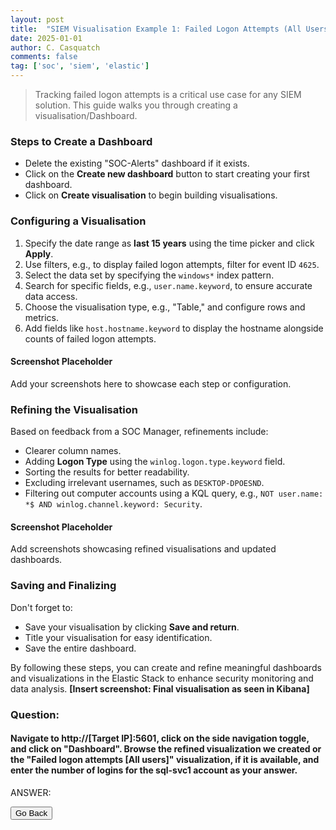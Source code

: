 ```yaml
---
layout: post
title:  "SIEM Visualisation Example 1: Failed Logon Attempts (All Users)"
date: 2025-01-01
author: C. Casquatch
comments: false
tag: ['soc', 'siem', 'elastic']
---
```


> Tracking failed logon attempts is a critical use case for any SIEM solution. This guide walks you through creating a visualisation/Dashboard.

### Steps to Create a Dashboard

*   Delete the existing "SOC-Alerts" dashboard if it exists.
*   Click on the **Create new dashboard** button to start creating your first dashboard.
*   Click on **Create visualisation** to begin building visualisations.

### Configuring a Visualisation

1.  Specify the date range as **last 15 years** using the time picker and click **Apply**.
2.  Use filters, e.g., to display failed logon attempts, filter for event ID `4625`.
3.  Select the data set by specifying the `windows*` index pattern.
4.  Search for specific fields, e.g., `user.name.keyword`, to ensure accurate data access.
5.  Choose the visualisation type, e.g., "Table," and configure rows and metrics.
6.  Add fields like `host.hostname.keyword` to display the hostname alongside counts of failed logon attempts.

#### Screenshot Placeholder

Add your screenshots here to showcase each step or configuration.

### Refining the Visualisation

Based on feedback from a SOC Manager, refinements include:

*   Clearer column names.
*   Adding **Logon Type** using the `winlog.logon.type.keyword` field.
*   Sorting the results for better readability.
*   Excluding irrelevant usernames, such as `DESKTOP-DPOESND`.
*   Filtering out computer accounts using a KQL query, e.g., `NOT user.name: *$ AND winlog.channel.keyword: Security`.

#### Screenshot Placeholder

Add screenshots showcasing refined visualisations and updated dashboards.

### Saving and Finalizing

Don't forget to:

*   Save your visualisation by clicking **Save and return**.
*   Title your visualisation for easy identification.
*   Save the entire dashboard.

By following these steps, you can create and refine meaningful dashboards and visualizations in the Elastic Stack to enhance security monitoring and data analysis.
**\[Insert screenshot: Final visualisation as seen in Kibana\]**

### Question:

#### Navigate to http://[Target IP]:5601, click on the side navigation toggle, and click on "Dashboard". Browse the refined visualization we created or the "Failed logon attempts [All users]" visualization, if it is available, and enter the number of logins for the sql-svc1 account as your answer.
ANSWER:

<button onclick="history.back()">Go Back</button>
